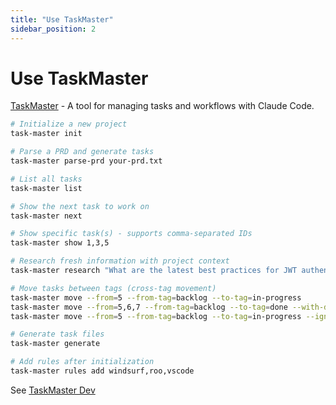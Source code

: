 ```yaml
---
title: "Use TaskMaster"
sidebar_position: 2
---
```


# Use TaskMaster

[TaskMaster](https://github.com/eyaltoledano/claude-task-master) - A tool for managing tasks and workflows with Claude Code.

```bash
# Initialize a new project
task-master init

# Parse a PRD and generate tasks
task-master parse-prd your-prd.txt

# List all tasks
task-master list

# Show the next task to work on
task-master next

# Show specific task(s) - supports comma-separated IDs
task-master show 1,3,5

# Research fresh information with project context
task-master research "What are the latest best practices for JWT authentication?"

# Move tasks between tags (cross-tag movement)
task-master move --from=5 --from-tag=backlog --to-tag=in-progress
task-master move --from=5,6,7 --from-tag=backlog --to-tag=done --with-dependencies
task-master move --from=5 --from-tag=backlog --to-tag=in-progress --ignore-dependencies

# Generate task files
task-master generate

# Add rules after initialization
task-master rules add windsurf,roo,vscode
```

See [TaskMaster Dev](https://www.task-master.dev/)
